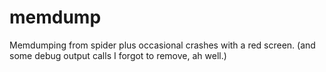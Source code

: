 # memdump
Memdumping from spider plus occasional crashes with a red screen. (and some debug output calls I forgot to remove, ah well.)
